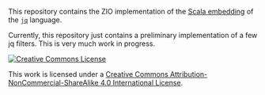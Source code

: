 This repository contains the ZIO implementation of the [Scala embedding](https://github.com/jqscala/jqscala) of the [`jq`](https://jqlang.github.io/jq/) language. 

Currently, this repository just contains a preliminary implementation of a few jq filters. This is very much work in progress. 

<a rel="license" href="http://creativecommons.org/licenses/by-nc-sa/4.0/"><img alt="Creative Commons License" style="border-width:0" src="https://i.creativecommons.org/l/by-nc-sa/4.0/88x31.png" /></a>

This work is licensed under a <a rel="license" href="http://creativecommons.org/licenses/by-nc-sa/4.0/">Creative Commons Attribution-NonCommercial-ShareAlike 4.0 International License</a>.

